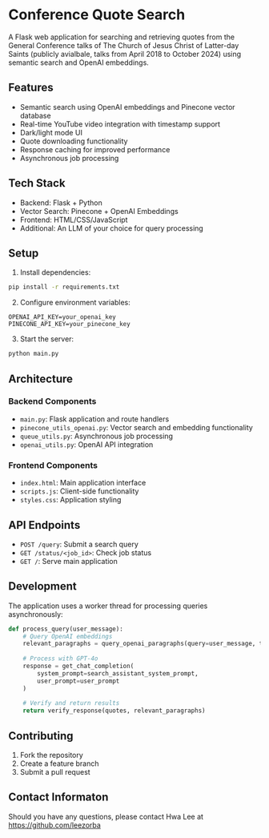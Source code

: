 # Conference Quote Search

A Flask web application for searching and retrieving quotes from the General Conference talks of The Church of Jesus Christ of Latter-day Saints (publicly avialbale, talks from April 2018 to October 2024) using semantic search and OpenAI embeddings.

## Features

- Semantic search using OpenAI embeddings and Pinecone vector database
- Real-time YouTube video integration with timestamp support
- Dark/light mode UI
- Quote downloading functionality
- Response caching for improved performance
- Asynchronous job processing

## Tech Stack

- Backend: Flask + Python
- Vector Search: Pinecone + OpenAI Embeddings
- Frontend: HTML/CSS/JavaScript
- Additional: An LLM of your choice for query processing

## Setup

1. Install dependencies:
```bash
pip install -r requirements.txt
```

2. Configure environment variables:
```env
OPENAI_API_KEY=your_openai_key
PINECONE_API_KEY=your_pinecone_key
```

3. Start the server:
```bash
python main.py
```

## Architecture

### Backend Components

- `main.py`: Flask application and route handlers
- `pinecone_utils_openai.py`: Vector search and embedding functionality
- `queue_utils.py`: Asynchronous job processing
- `openai_utils.py`: OpenAI API integration

### Frontend Components

- `index.html`: Main application interface
- `scripts.js`: Client-side functionality
- `styles.css`: Application styling

## API Endpoints

- `POST /query`: Submit a search query
- `GET /status/<job_id>`: Check job status
- `GET /`: Serve main application

## Development

The application uses a worker thread for processing queries asynchronously:

```python
def process_query(user_message):
    # Query OpenAI embeddings
    relevant_paragraphs = query_openai_paragraphs(query=user_message, top_k=10)
    
    # Process with GPT-4o
    response = get_chat_completion(
        system_prompt=search_assistant_system_prompt,
        user_prompt=user_prompt
    )
    
    # Verify and return results
    return verify_response(quotes, relevant_paragraphs)
```

## Contributing

1. Fork the repository
2. Create a feature branch
3. Submit a pull request


## Contact Informaton
Should you have any questions, please contact Hwa Lee at https://github.com/leezorba
